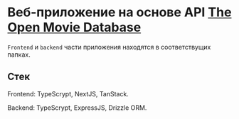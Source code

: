 # Веб-приложение на основе API [The Open Movie Database](https://www.omdbapi.com/)

`Frontend` и `backend` части приложения находятся в соответствущих папках.

## Стек

Frontend: TypeScrypt, NextJS, TanStack.

Backend: TypeScrypt, ExpressJS, Drizzle ORM.
